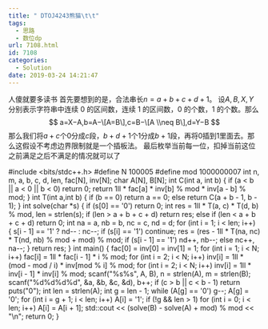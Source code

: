 ```yaml
---
title: " DTOJ4243熊猫\t\t"
tags:
  - 思路
  - 数位dp
url: 7108.html
id: 7108
categories:
  - Solution
date: 2019-03-24 14:21:47
---
```


人傻就要多读书 首先要想到的是，合法串长$n=a+b+c+d+1$。 设$A,B,X,Y$分别表示字符串中连续 $0$ 的区间数，连续 $1$ 的区间数，$0$ 的个数，$1$ 的个数。那么 $$ a=X−A,b=A−\[A=B\],c=B−\[A \\neq B\],d=Y−B $$ 那么我们将$a+c$个$0$分成$c$段，$b+d+1$个$1$分成$b+1$段，再将$0$插到$1$里面去。那么这假设不考虑边界限制就是一个插板法。 最后枚举当前每一位，扣掉当前这位之前满足之后不满足的情况就可以了

#include <bits/stdc++.h>
#define N 100005
#define mod 1000000007
int n, m, a, b, c, d, len, fac\[N\], inv\[N\];
char A\[N\], B\[N\];
int  C(int a, int b) 
{
    if (a < b || a < 0 || b < 0) return 0;
    return 1ll * fac\[a\] * inv\[b\] % mod * inv\[a - b\] % mod; 
}
int T(int a,int b)
{
    if (b == 0) return a == 0;
    else return C(a + b - 1, b - 1);
}
int solve(char *s)
{
    if (s\[0\] == '0') return 0;
    int res = 1ll * T(a, c) * T(d, b) % mod, len = strlen(s);
    if (len > a + b + c + d) return res;
    else if (len < a + b + c + d) return 0;
    int na = a, nb = b, nc = c, nd = d;
    for (int i = 1; i < len; i++)
    {
        s\[i - 1\] == '1' ? nd-- : nc--;
        if (s\[i\] == '1') continue;
        res = (res - 1ll * T(na, nc) * T(nd, nb) % mod + mod) % mod;
        if (s\[i - 1\] == '1') nd++, nb--;
        else nc++, na--;
    }
    return res;
}
int main()
{
    fac\[0\] = inv\[0\] = inv\[1\] = 1;
    for (int i = 1; i < N; i++) fac\[i\] = 1ll * fac\[i - 1\] * i % mod;
    for (int i = 2; i < N; i++) inv\[i\] = 1ll * (mod - mod / i) * inv\[mod % i\] % mod;
    for (int i = 2; i < N; i++) inv\[i\] = 1ll * inv\[i - 1\] * inv\[i\] % mod;
    scanf("%s%s", A, B), n = strlen(A), m = strlen(B);
    scanf("%d%d%d%d", &a, &b, &c, &d), b++;
    if (c > b || c < b - 1) return puts("0");
    int len = strlen(A);
    int g   = len - 1;
    while (A\[g\] == '0') g--;
    A\[g\] = '0';
    for (int i = g + 1; i < len; i++) A\[i\] = '1';
    if (!g && len > 1)
        for (int i = 0; i < len; i++) A\[i\] = A\[i + 1\];
    std::cout << (solve(B) - solve(A) + mod) % mod << "\\n";
    return 0;
}